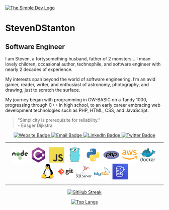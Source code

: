 [![The Simple Dev Logo](https://cdn.thesimpledev.com/images/The-Simple-Dev-Youtube-Header.webp)](https://thesimpledev.com)

# StevenDStanton
## Software Engineer

I am Steven, a fortysomething husband, father of 2 monsters… I mean lovely children, occasional author, technophile, and software engineer with nearly 2 decades of experience.

My interests span beyond the world of software engineering. I’m an avid gamer, reader, writer, and enthusiast of astronomy, photography, and drawing, just to scratch the surface.

My journey began with programming in GW-BASIC on a Tandy 1000, progressing through C++ in high school, to an early career embracing web development technologies such as PHP, HTML, CSS, and JavaScript.

> "Simplicity is prerequisite for reliability."  
> \- Edsger Dijkstra 

<!-- Social Badges -->
<p align="center">
  <a href="https://thesimpledev.com">
    <img src="https://img.shields.io/badge/Website-0A0A0A?style=for-the-badge&logo=safari&logoColor=white" alt="Website Badge"/>
  </a>
  <a href="mailto:steven@thesimpledev.com">
    <img src="https://img.shields.io/badge/Email-D14836?style=for-the-badge&logo=gmail&logoColor=white" alt="Email Badge"/>
  </a>
  <a href="https://www.linkedin.com/in/stevendstanton/">
    <img src="https://img.shields.io/badge/LinkedIn-0077B5?style=for-the-badge&logo=linkedin&logoColor=white" alt="LinkedIn Badge"/>
  </a>
  <a href="https://twitter.com/stevendstanton">
    <img src="https://img.shields.io/badge/Twitter-1DA1F2?style=for-the-badge&logo=twitter&logoColor=white" alt="Twitter Badge"/>
  </a>
</p>

---

<!-- Tech Stack Icons -->
<p align="center">
  <img src="https://github.com/devicons/devicon/blob/master/icons/nodejs/nodejs-original-wordmark.svg" title="NodeJS" alt="NodeJS" width="50" height="50"/>&nbsp;
  <img src="https://github.com/devicons/devicon/blob/master/icons/csharp/csharp-original.svg" title="CSharp" alt="CSharp" width="50" height="50"/>&nbsp;
  <img src="https://github.com/devicons/devicon/blob/master/icons/javascript/javascript-original.svg" title="JavaScript" alt="JavaScript" width="50" height="50"/>&nbsp;
  <img src="https://github.com/devicons/devicon/blob/master/icons/go/go-original.svg" title="Go" alt="Go" width="50" height="50"/>&nbsp;
  <img src="https://github.com/devicons/devicon/blob/master/icons/python/python-original.svg" title="Python" alt="Python" width="50" height="50"/>&nbsp;
  <img src="https://github.com/devicons/devicon/blob/master/icons/php/php-original.svg" title="PHP" alt="PHP" width="50" height="50"/>&nbsp;
  <img src="https://github.com/devicons/devicon/blob/master/icons/amazonwebservices/amazonwebservices-plain-wordmark.svg" title="AWS" alt="AWS" width="50" height="50"/>&nbsp;
  <img src="https://github.com/devicons/devicon/blob/master/icons/docker/docker-original-wordmark.svg" title="Docker" alt="Docker" width="50" height="50"/>&nbsp;
  <img src="https://github.com/devicons/devicon/blob/master/icons/linux/linux-original.svg" title="Linux" alt="Linux" width="50" height="50"/>&nbsp;
  <img src="https://github.com/devicons/devicon/blob/master/icons/git/git-original-wordmark.svg" title="Git" alt="Git" width="50" height="50"/>&nbsp;
  <img src="https://github.com/devicons/devicon/blob/master/icons/microsoftsqlserver/microsoftsqlserver-original-wordmark.svg" title="SQL Server" alt="SQL Server" width="50" height="50"/>&nbsp;
  <img src="https://github.com/devicons/devicon/blob/master/icons/mysql/mysql-original-wordmark.svg" title="MySQL" alt="MySQL" width="50" height="50"/>&nbsp;
  <img src="https://github.com/devicons/devicon/blob/master/icons/dynamodb/dynamodb-original.svg" title="DynamoDB" alt="DynamoDB" width="50" height="50"/>&nbsp;
</p>

---

<!-- GitHub Stats -->
<p align="center">
  <a href="https://git.io/streak-stats">
    <img src="http://github-readme-streak-stats.herokuapp.com?user=StevenDStanton&theme=dark&background=000000" alt="GitHub Streak"/>
  </a>
</p>
<p align="center">
  <a href="https://github-readme-stats-phi-sooty-93.vercel.app/api/top-langs/?username=StevenDStanton&theme=vision-friendly-dark&hide=css,html,yacc,rtf,scss,handlebars&exclude_repo=writing,github-readme-stats,Learning,thesimpledev.com,hugo-geekblog,amazon-transcribe-streaming-dotnet-sdk" target="_new">
    <img src="https://github-readme-stats-phi-sooty-93.vercel.app/api/top-langs/?username=StevenDStanton&theme=vision-friendly-dark&hide=css,html,yacc,rtf,scss,handlebars&exclude_repo=writing,github-readme-stats,Learning,thesimpledev.com,hugo-geekblog,amazon-transcribe-streaming-dotnet-sdk" alt="Top Langs"/>
  </a>
</p>

